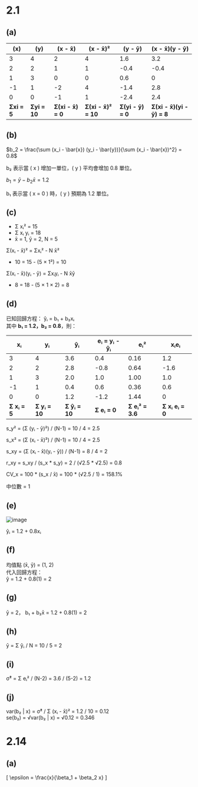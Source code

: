 # 2.1
## (a)
| (x) | (y) | (x - x̄) | (x - x̄)² | (y - ȳ) | (x - x̄)(y - ȳ) |
|----|----|----|----|----|----|
| 3  | 4  | 2  | 4  | 1.6  | 3.2  |
| 2  | 2  | 1  | 1  | -0.4  | -0.4  |
| 1  | 3  | 0  | 0  | 0.6  | 0  |
| -1  | 1  | -2  | 4  | -1.4  | 2.8  |
| 0  | 0  | -1  | 1  | -2.4  | 2.4  |
| **Σxi = 5**  | **Σyi = 10**  | **Σ(xi - x̄) = 0**  | **Σ(xi - x̄)² = 10**  | **Σ(yi - ȳ) = 0**  | **Σ(xi - x̄)(yi - ȳ) = 8**  |

## (b)

<div align="left">

$b_2 = \frac{\sum (x_i - \bar{x}) (y_i - \bar{y})}{\sum (x_i - \bar{x})^2} = 0.8$

b₂ 表示當 \( x \) 增加一單位，\( y \) 平均會增加 0.8 單位。

$b_1 = \bar{y} - b_2 \bar{x} = 1.2$

b₁ 表示當 \( x = 0 \) 時，\( y \) 預期為 1.2 單位。

</div>

## (c)

- Σ xᵢ² = 15
- Σ xᵢ yᵢ = 18
- x̄ = 1, ȳ = 2, N = 5

Σ(xᵢ - x̄)² = Σxᵢ² - N x̄²
   - 10 = 15 - (5 × 1²) = 10 

Σ(xᵢ - x̄)(yᵢ - ȳ) = Σxᵢyᵢ - N x̄ȳ
   - 8 = 18 - (5 × 1 × 2) = 8


## (d) 

已知回歸方程：
ŷᵢ = b₁ + b₂xᵢ  
其中 **b₁ = 1.2，b₂ = 0.8**，則：

| xᵢ  | yᵢ  | ŷᵢ  | eᵢ = yᵢ - ŷᵢ | eᵢ² | xᵢeᵢ |
|----|----|----|----|----|----|
| 3  | 4  | 3.6 | 0.4 | 0.16 | 1.2 |
| 2  | 2  | 2.8 | -0.8 | 0.64 |-1.6 |
| 1  | 3  | 2.0 | 1.0 | 1.00 | 1.0 |
| -1 | 1  | 0.4 | 0.6 | 0.36 | 0.6 |
| 0  | 0  | 1.2 | -1.2 | 1.44 | 0 |
| **Σ xᵢ = 5**  | **Σ yᵢ = 10**  |**Σ ŷᵢ = 10**| **Σ eᵢ = 0** | **Σ eᵢ² = 3.6** | **Σ xᵢ eᵢ = 0** |

 
s_y² = (Σ (yᵢ - ȳ)²) / (N-1) = 10 / 4 = 2.5


s_x² = (Σ (xᵢ - x̄)²) / (N-1) = 10 / 4 = 2.5


s_xy = (Σ (xᵢ - x̄)(yᵢ - ȳ)) / (N-1) = 8 / 4 = 2


r_xy = s_xy / (s_x * s_y) = 2 / (√2.5 * √2.5) = 0.8


CV_x = 100 * (s_x / x̄) = 100 * (√2.5 / 1) = 158.1%

 
中位數 = 1



## (e) 
![image](https://github.com/user-attachments/assets/9a692efa-b65e-429f-9a49-e4d66051137a)

ŷᵢ = 1.2 + 0.8xᵢ



## (f) 
均值點 (x̄, ȳ) = (1, 2)  
代入回歸方程：  
ŷ = 1.2 + 0.8(1) = 2 



## (g) 
ȳ = 2， b₁ + b₂x̄ = 1.2 + 0.8(1) = 2 



## (h) 
ȳ = Σ ŷᵢ / N = 10 / 5 = 2 



## (i)
σ̂² = Σ eᵢ² / (N-2) = 3.6 / (5-2) = 1.2



## (j) 
var(b₂ | x) = σ̂² / Σ (xᵢ - x̄)² = 1.2 / 10 = 0.12  
se(b₂) = √var(b₂ | x) = √0.12 = 0.346

# 2.14
## (a)
\[
\epsilon = \frac{x}{\beta_1 + \beta_2 x}
\]
